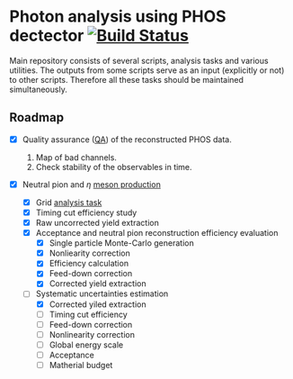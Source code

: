 # Photon analysis using PHOS dectector [![Build Status](https://travis-ci.com/kqf/phos.svg?token=7bkqqhrPB19pD1YKrAZM&branch=master)](https://travis-ci.com/kqf/phos)

Main repository consists of several scripts, analysis tasks and various utilities. The outputs from some scripts serve as an input (explicitly or not) to other scripts. Therefore all these tasks should be maintained simultaneously.


## Roadmap

- [x] Quality assurance ([QA](qa/)) of the reconstructed PHOS data.
  1.  Map of bad channels.  
  2.  Check stability of the observables in time.
 
- [x] Neutral pion and $\eta$ [meson production](neutral-meson-spectra)
  - [x] Grid [analysis task](protons)
  - [x] Timing cut efficiency study
  - [x] Raw uncorrected yield extraction
  - [x] Acceptance and neutral pion reconstruction efficiency evaluation
    - [x] Single particle Monte-Carlo generation
    - [x] Nonliearity correction
    - [x] Efficiency calculation
    - [x] Feed-down correction
    - [x] Corrected yield extraction
  - [ ] Systematic uncertainties estimation
    - [x] Corrected yiled extraction
    - [ ] Timing cut efficiency
    - [ ] Feed-down correction
    - [ ] Nonlinearity correction
    - [ ] Global energy scale
    - [ ] Acceptance
    - [ ] Matherial budget
